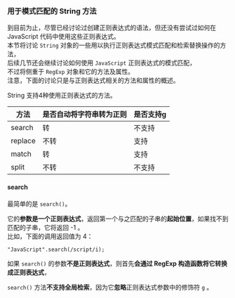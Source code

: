 ### 用于模式匹配的 String 方法

到目前为止，尽管已经讨论过创建正则表达式的语法，但还没有尝试过如何在 JavaScript 代码中使用这些正则表达式。  
本节将讨论 `String` 对象的一些用以执行正则表达式模式匹配和检索替换操作的方法，  
后续几节还会继续讨论如何使用 `JavaScript` 正则表达式的模式匹配，  
不过将侧重于 `RegExp` 对象和它的方法及属性。  
注意，下面的讨论只是与正则表达式相关的方法和属性的概述。

String 支持4种使用正则表达式的方法。

<table>
	<thead>
		<tr><th>方法</th><th>是否自动将字符串转为正则</th><th>是否支持g</th></tr>
	</thead>
	<tbody>
		<tr><td>search</td><td>转</td><td>不支持</td></tr>
		<tr><td>replace</td><td>不转</td><td>支持</td></tr>
		<tr><td>match</td><td>转</td><td>支持</td></tr>
		<tr><td>split</td><td>不转</td><td>不支持</td></tr>
	</tbody>
</table>

#### search

最简单的是 `search()`。  

它的**参数是一个正则表达式**，返回第一个与之匹配的子串的**起始位置**，如果找不到匹配的子串，它将返回 -1 。  
比如，下面的调用返回值为 4：

	"JavaScript".search(/script/i);

如果 `search()` 的参数**不是正则表达式**，则首先**会通过 RegExp 构造函数将它转换成正则表达式**，  

`search()` 方法**不支持全局检索**，因为它**忽略**正则表达式参数中的修饰符 `g` 。 


